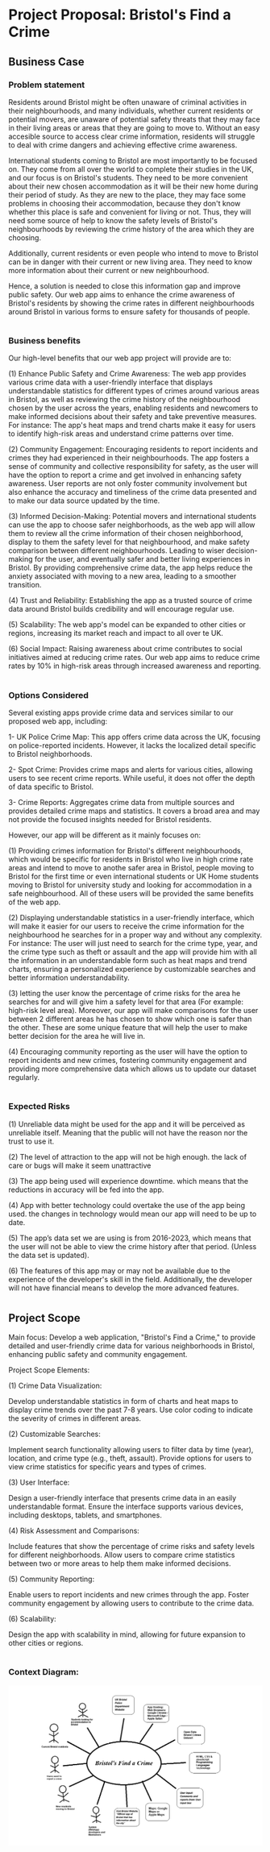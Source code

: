 # Project Proposal: Bristol's Find a Crime 

  ## Business Case 

  
  ### Problem statement 


 Residents around Bristol might be often unaware of criminal activities in their neighbourhoods, and many individuals, whether current residents or potential movers, are unaware of potential safety threats that they may face in their living areas or areas that they are going to move to. Without an easy accesible source to access clear crime information, residents will struggle to deal with crime dangers and achieving effective crime awareness.

 International students coming to Bristol are most importantly to be focused on. They come from all over the world to complete their studies in the UK, and our focus is on Bristol's students. They need to be more convenient about their new chosen accommodation as it will be their new home during their period of study. As they are new to the place, they may face some problems in choosing their accommodation, because they don't know whether this place is safe and convenient for living or not. Thus, they will need some source of help to know the safety levels of Bristol's neighbourhoods by reviewing the crime history of the area which they are choosing.  
 
 Additionally, current residents or even people who intend to move to Bristol can be in danger with their current or new living area. They need to know more information about their current or new neighbourhood.
 
Hence, a solution is needed to close this information gap and improve public safety. Our web app aims to enhance the crime awareness of Bristol's residents by showing the crime rates in different neighbourhoods around Bristol in various forms to ensure safety for thousands of people.  

  #
  
### Business benefits 


Our high-level benefits that our web app project will provide are to:

(1) Enhance Public Safety and Crime Awareness: The web app provides various crime data with a user-friendly interface that displays understandable statistics for different types of crimes around various areas in Bristol, as well as reviewing the crime history of the neighbourhood chosen by the user across the years, enabling residents and newcomers to make informed decisions about their safety and take preventive measures. For instance: The app's heat maps and trend charts make it easy for users to identify high-risk areas and understand crime patterns over time.

(2) Community Engagement: Encouraging residents to report incidents and crimes they had experienced in their neighbourhoods. The app fosters a sense of community and collective responsibility for safety, as the user will have the option to report a crime and get involved in enhancing safety awareness. User reports are not only foster community involvement but also enhance the accuracy and timeliness of the crime data presented and to make our data source updated by the time.

(3) Informed Decision-Making: Potential movers and international students can use the app to choose safer neighborhoods, as the web app will allow them to review all the crime information of their chosen neighborhood, display to them the safety level for that neighbourhood, and make safety comparison between different neighbourhoods. Leading to wiser decision-making for the user, and eventually safer and better living experiences in Bristol. By providing comprehensive crime data, the app helps reduce the anxiety associated with moving to a new area, leading to a smoother transition.

(4) Trust and Reliability: Establishing the app as a trusted source of crime data around Bristol builds credibility and will encourage regular use.

(5) Scalability: The web app's model can be expanded to other cities or regions, increasing its market reach and impact to all over te UK.

(6) Social Impact: Raising awareness about crime contributes to social initiatives aimed at reducing crime rates. Our web app aims to reduce crime rates by 10% in high-risk areas through increased awareness and reporting.
  
#

### Options Considered 

  
Several existing apps provide crime data and services similar to our proposed web app, including:

1- UK Police Crime Map: This app offers crime data across the UK, focusing on police-reported incidents. However, it lacks the localized detail specific to Bristol neighborhoods.

2- Spot Crime: Provides crime maps and alerts for various cities, allowing users to see recent crime reports. While useful, it does not offer the depth of data specific to Bristol.

3- Crime Reports: Aggregates crime data from multiple sources and provides detailed crime maps and statistics. It covers a broad area and may not provide the focused insights needed for Bristol residents. 

However, our app will be different as it mainly focuses on:

(1) Providing crimes information for Bristol's different neighbourhoods, which would be specific for residents in Bristol who live in high crime rate areas and intend to move to anothe safer area in Bristol, people moving to Bristol for the first time or even international students or UK Home students moving to Bristol for university study and looking for accommodation in a safe neighbourhood. All of these users will be provided the same benefits of the web app.

(2) Displaying understandable statistics in a user-friendly interface, which will make it easier for our users to receive the crime information for the neighbourhood he searches for in a proper way and without any complexity. For instance: The user will just need to search for the crime type, year, and the crime type such as theft or assault and the app will provide him with all the information in an understandable form such as heat maps and trend charts, ensuring a personalized experience by customizable searches and better information understandability.

(3) letting the user know the percentage of crime risks for the area he searches for and will give him a safety level for that area (For example: high-risk level area). Moreover, our app will make comparisons for the user between 2 different areas he has chosen to show which one is safer than the other. These are some unique feature that will help the user to make better decision for the area he will live in.

(4) Encouraging community reporting as the user will have the option to report incidents and new crimes, fostering community engagement and providing more comprehensive data which allows us to update our dataset regularly.
 
#
 
### Expected Risks 


(1) Unreliable data might be used for the app and it will be perceived as unreliable itself. Meaning that the public will not have the reason nor the trust to use it. 

(2) The level of attraction to the app will not be high enough. the lack of care or bugs will make it seem unattractive 

(3) The app being used will experience downtime. which means that the reductions in accuracy will be fed into the app.  

(4) App with better technology could overtake the use of the app being used. the changes in technology would mean our app will need to be up to date. 

(5) The app’s data set we are using is from 2016-2023, which means that the user will not be able to view the crime history after that period. (Unless the data set is updated). 

(6) The features of this app may or may not be available due to the experience of the developer's skill in the field. Additionally, the developer will not have financial means to develop the more advanced features. 

  #

## Project Scope 

Main focus: Develop a web application, "Bristol's Find a Crime," to provide detailed and user-friendly crime data for various neighborhoods in Bristol, enhancing public safety and community engagement.

Project Scope Elements:

(1) Crime Data Visualization:

Develop understandable statistics in form of charts and heat maps to display crime trends over the past 7-8 years.
Use color coding to indicate the severity of crimes in different areas.

(2) Customizable Searches:

Implement search functionality allowing users to filter data by time (year), location, and crime type (e.g., theft, assault).
Provide options for users to view crime statistics for specific years and types of crimes.

(3) User Interface:

Design a user-friendly interface that presents crime data in an easily understandable format.
Ensure the interface supports various devices, including desktops, tablets, and smartphones.

(4) Risk Assessment and Comparisons:

Include features that show the percentage of crime risks and safety levels for different neighborhoods.
Allow users to compare crime statistics between two or more areas to help them make informed decisions.

(5) Community Reporting:

Enable users to report incidents and new crimes through the app.
Foster community engagement by allowing users to contribute to the crime data.

(6) Scalability:

Design the app with scalability in mind, allowing for future expansion to other cities or regions.

#
  
### Context Diagram:
![Context Diagram Here](Context.png)
